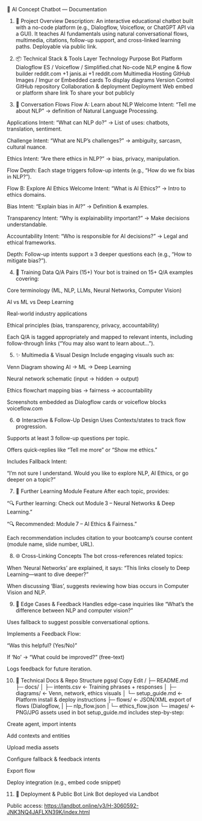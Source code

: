 🚧 AI Concept Chatbot — Documentation
1. 🎯 Project Overview
Description:
An interactive educational chatbot built with a no-code platform (e.g., Dialogflow, Voiceflow, or ChatGPT API via a GUI). It teaches AI fundamentals using natural conversational flows, multimedia, citations, follow-up support, and cross-linked learning paths. Deployable via public link.

2. 📦 Technical Stack & Tools
Layer	Technology	Purpose
Bot Platform	Dialogflow ES / Voiceflow / Simplified.chat	No-code NLP engine & flow builder 
reddit.com
+1
janis.ai
+1
reddit.com
Multimedia Hosting	GitHub Images / Imgur or Embedded cards	To display diagrams
Version Control	GitHub repository	Collaboration & deployment
Deployment	Web embed or platform share link	To share your bot publicly

3. 💬 Conversation Flows
Flow A: Learn about NLP
Welcome Intent: “Tell me about NLP” → definition of Natural Language Processing.

Applications Intent: “What can NLP do?” → List of uses: chatbots, translation, sentiment.

Challenge Intent: “What are NLP’s challenges?” → ambiguity, sarcasm, cultural nuance.

Ethics Intent: “Are there ethics in NLP?” → bias, privacy, manipulation.

Flow Depth: Each stage triggers follow-up intents (e.g., “How do we fix bias in NLP?”).

Flow B: Explore AI Ethics
Welcome Intent: “What is AI Ethics?” → Intro to ethics domains.

Bias Intent: “Explain bias in AI?” → Definition & examples.

Transparency Intent: “Why is explainability important?” → Make decisions understandable.

Accountability Intent: “Who is responsible for AI decisions?” → Legal and ethical frameworks.

Depth: Follow-up intents support ≥ 3 deeper questions each (e.g., “How to mitigate bias?”).

4. 🧠 Training Data Q/A Pairs (15+)
Your bot is trained on 15+ Q/A examples covering:

Core terminology (ML, NLP, LLMs, Neural Networks, Computer Vision)

AI vs ML vs Deep Learning

Real-world industry applications

Ethical principles (bias, transparency, privacy, accountability)

Each Q/A is tagged appropriately and mapped to relevant intents, including follow-through links (“You may also want to learn about…”).

5. ✨ Multimedia & Visual Design
Include engaging visuals such as:

Venn Diagram showing AI → ML → Deep Learning

Neural network schematic (input → hidden → output)

Ethics flowchart mapping bias → fairness → accountability

Screenshots embedded as Dialogflow cards or voiceflow blocks 
voiceflow.com

6. ⚙️ Interactive & Follow-Up Design
Uses Contexts/states to track flow progression.

Supports at least 3 follow-up questions per topic.

Offers quick-replies like “Tell me more” or “Show me ethics.”

Includes Fallback Intent:

“I’m not sure I understand. Would you like to explore NLP, AI Ethics, or go deeper on a topic?”

7. 🔗 Further Learning Module Feature
After each topic, provides:

“🔍 Further learning: Check out Module 3 – Neural Networks & Deep Learning.”

“🔍 Recommended: Module 7 – AI Ethics & Fairness.”

Each recommendation includes citation to your bootcamp’s course content (module name, slide number, URL).

8. 🌐 Cross-Linking Concepts
The bot cross-references related topics:

When ‘Neural Networks’ are explained, it says: “This links closely to Deep Learning—want to dive deeper?”

When discussing ‘Bias’, suggests reviewing how bias occurs in Computer Vision and NLP.

9. 🧩 Edge Cases & Feedback
Handles edge-case inquiries like “What’s the difference between NLP and computer vision?”

Uses fallback to suggest possible conversational options.

Implements a Feedback Flow:

“Was this helpful? (Yes/No)”

If ‘No’ → “What could be improved?” (free-text)

Logs feedback for future iteration.

10. 📄 Technical Docs & Repo Structure
pgsql
Copy
Edit
/
├─ README.md
├─ docs/
│   ├─ intents.csv       ← Training phrases + responses
│   ├─ diagrams/         ← Venn, network, ethics visuals
│   └─ setup_guide.md    ← Platform install & deploy instructions
├─ flows/               ← JSON/XML export of flows (Dialogflow,
|    ├─ nlp_flow.json
|    └─ ethics_flow.json
└─ images/              ← PNG/JPG assets used in bot
setup_guide.md includes step-by-step:

Create agent, import intents

Add contexts and entities

Upload media assets

Configure fallback & feedback intents

Export flow

Deploy integration (e.g., embed code snippet)

11. 🔧 Deployment & Public Bot Link
Bot deployed via Landbot

Public access: https://landbot.online/v3/H-3060592-JNK3NQ4JAFLXN39K/index.html
